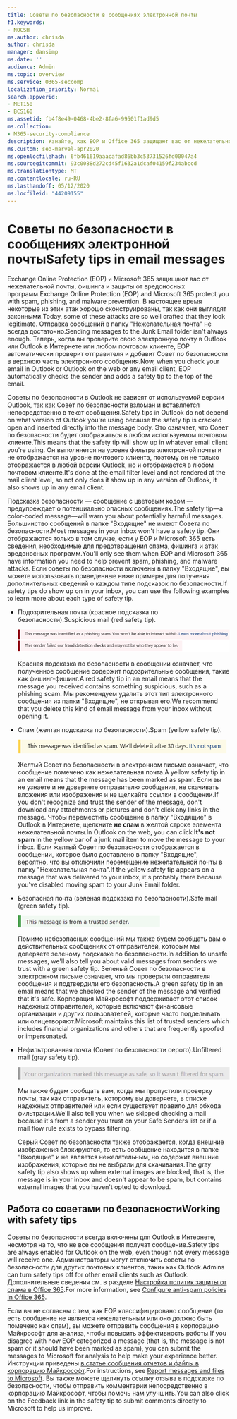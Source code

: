 ```yaml
---
title: Советы по безопасности в сообщениях электронной почты
f1.keywords:
- NOCSH
ms.author: chrisda
author: chrisda
manager: dansimp
ms.date: ''
audience: Admin
ms.topic: overview
ms.service: O365-seccomp
localization_priority: Normal
search.appverid:
- MET150
- BCS160
ms.assetid: fb4f8e49-0468-4be2-8fa6-99501f1ad9d5
ms.collection:
- M365-security-compliance
description: Узнайте, как EOP и Office 365 защищают вас от нежелательной почты, фишинга и предотвращения вредоносных программ, добавив Совет по безопасности в верхнюю часть сообщений электронной почты.
ms.custom: seo-marvel-apr2020
ms.openlocfilehash: 6fb461619aaacafad86bb3c53731526fd00047a4
ms.sourcegitcommit: 93c0088d272cd45f1632a1dcaf04159f234abccd
ms.translationtype: MT
ms.contentlocale: ru-RU
ms.lasthandoff: 05/12/2020
ms.locfileid: "44209155"
---
```

# <a name="safety-tips-in-email-messages"></a><span data-ttu-id="0cc52-103">Советы по безопасности в сообщениях электронной почты</span><span class="sxs-lookup"><span data-stu-id="0cc52-103">Safety tips in email messages</span></span>

<span data-ttu-id="0cc52-104">Exchange Online Protection (EOP) и Microsoft 365 защищают вас от нежелательной почты, фишинга и защиты от вредоносных программ.</span><span class="sxs-lookup"><span data-stu-id="0cc52-104">Exchange Online Protection (EOP) and Microsoft 365 protect you with spam, phishing, and malware prevention.</span></span> <span data-ttu-id="0cc52-105">В настоящее время некоторые из этих атак хорошо сконструированы, так как они выглядят законными.</span><span class="sxs-lookup"><span data-stu-id="0cc52-105">Today, some of these attacks are so well crafted that they look legitimate.</span></span> <span data-ttu-id="0cc52-106">Отправка сообщений в папку "Нежелательная почта" не всегда достаточно.</span><span class="sxs-lookup"><span data-stu-id="0cc52-106">Sending messages to the Junk Email folder isn't always enough.</span></span> <span data-ttu-id="0cc52-107">Теперь, когда вы проверите свою электронную почту в Outlook или Outlook в Интернете или любом почтовом клиенте, EOP автоматически проверит отправителя и добавит Совет по безопасности в верхнюю часть электронного сообщения.</span><span class="sxs-lookup"><span data-stu-id="0cc52-107">Now, when you check your email in Outlook or Outlook on the web or any email client, EOP automatically checks the sender and adds a safety tip to the top of the email.</span></span>

<span data-ttu-id="0cc52-108">Советы по безопасности в Outlook не зависят от используемой версии Outlook, так как Совет по безопасности взломан и вставляется непосредственно в текст сообщения.</span><span class="sxs-lookup"><span data-stu-id="0cc52-108">Safety tips in Outlook do not depend on what version of Outlook you're using because the safety tip is cracked open and inserted directly into the message body.</span></span> <span data-ttu-id="0cc52-109">Это означает, что Совет по безопасности будет отображаться в любом используемом почтовом клиенте.</span><span class="sxs-lookup"><span data-stu-id="0cc52-109">This means that the safety tip will show up in whatever email client you're using.</span></span> <span data-ttu-id="0cc52-110">Он выполняется на уровне фильтра электронной почты и не отображается на уровне почтового клиента, поэтому он не только отображается в любой версии Outlook, но и отображается в любом почтовом клиенте.</span><span class="sxs-lookup"><span data-stu-id="0cc52-110">It's done at the email filter level and not rendered at the mail client level, so not only does it show up in any version of Outlook, it also shows up in any email client.</span></span>

<span data-ttu-id="0cc52-111">Подсказка безопасности — сообщение с цветовым кодом — предупреждает о потенциально опасных сообщениях.</span><span class="sxs-lookup"><span data-stu-id="0cc52-111">The safety tip—a color-coded message—will warn you about potentially harmful messages.</span></span> <span data-ttu-id="0cc52-112">Большинство сообщений в папке "Входящие" не имеют Совета по безопасности.</span><span class="sxs-lookup"><span data-stu-id="0cc52-112">Most messages in your inbox won't have a safety tip.</span></span> <span data-ttu-id="0cc52-113">Они отображаются только в том случае, если у EOP и Microsoft 365 есть сведения, необходимые для предотвращения спама, фишинга и атак вредоносных программ.</span><span class="sxs-lookup"><span data-stu-id="0cc52-113">You'll only see them when EOP and Microsoft 365 have information you need to help prevent spam, phishing, and malware attacks.</span></span> <span data-ttu-id="0cc52-114">Если советы по безопасности включены в папку "Входящие", вы можете использовать приведенные ниже примеры для получения дополнительных сведений о каждом типе подсказок по безопасности.</span><span class="sxs-lookup"><span data-stu-id="0cc52-114">If safety tips do show up on in your inbox, you can use the following examples to learn more about each type of safety tip.</span></span>

- <span data-ttu-id="0cc52-115">Подозрительная почта (красное подсказка по безопасности).</span><span class="sxs-lookup"><span data-stu-id="0cc52-115">Suspicious mail (red safety tip).</span></span>

    ![Снимок экрана, на котором показана красная подсказка по безопасности.](../../media/5078a0be-e556-44a1-b169-09d780d26898.png)

    <span data-ttu-id="0cc52-117">Красная подсказка по безопасности в сообщении означает, что полученное сообщение содержит подозрительные сообщения, такие как фишинг-фишинг.</span><span class="sxs-lookup"><span data-stu-id="0cc52-117">A red safety tip in an email means that the message you received contains something suspicious, such as a phishing scam.</span></span> <span data-ttu-id="0cc52-118">Мы рекомендуем удалить этот тип электронного сообщения из папки "Входящие", не открывая его.</span><span class="sxs-lookup"><span data-stu-id="0cc52-118">We recommend that you delete this kind of email message from your inbox without opening it.</span></span>

- <span data-ttu-id="0cc52-119">Спам (желтая подсказка по безопасности).</span><span class="sxs-lookup"><span data-stu-id="0cc52-119">Spam (yellow safety tip).</span></span>

    ![Снимок экрана, на котором показан желтый Совет по безопасности.](../../media/793c9265-ea44-48fd-a98f-804fadd4163b.png)

    <span data-ttu-id="0cc52-121">Желтый Совет по безопасности в электронном письме означает, что сообщение помечено как нежелательная почта.</span><span class="sxs-lookup"><span data-stu-id="0cc52-121">A yellow safety tip in an email means that the message has been marked as spam.</span></span> <span data-ttu-id="0cc52-122">Если вы не узнаете и не доверяете отправителю сообщения, не скачивать вложения или изображения и не щелкайте ссылки в сообщении.</span><span class="sxs-lookup"><span data-stu-id="0cc52-122">If you don't recognize and trust the sender of the message, don't download any attachments or pictures and don't click any links in the message.</span></span> <span data-ttu-id="0cc52-123">Чтобы переместить сообщение в папку "Входящие" в Outlook в Интернете, щелкните **не спам** в желтой строке элемента нежелательной почты.</span><span class="sxs-lookup"><span data-stu-id="0cc52-123">In Outlook on the web, you can click **It's not spam** in the yellow bar of a junk mail item to move the message to your inbox.</span></span> <span data-ttu-id="0cc52-124">Если желтый Совет по безопасности отображается в сообщении, которое было доставлено в папку "Входящие", вероятно, что вы отключили перемещение нежелательной почты в папку "Нежелательная почта".</span><span class="sxs-lookup"><span data-stu-id="0cc52-124">If the yellow safety tip appears on a message that was delivered to your inbox, it's probably there because you've disabled moving spam to your Junk Email folder.</span></span>

- <span data-ttu-id="0cc52-125">Безопасная почта (зеленая подсказка по безопасности).</span><span class="sxs-lookup"><span data-stu-id="0cc52-125">Safe mail (green safety tip).</span></span>

    ![Снимок экрана, на котором показан зеленый Совет по безопасности.](../../media/acbc11d0-f626-4848-9fbf-66eeeda3f803.png)

    <span data-ttu-id="0cc52-127">Помимо небезопасных сообщений мы также будем сообщать вам о действительных сообщениях от отправителей, которым мы доверяете зеленому подсказке по безопасности.</span><span class="sxs-lookup"><span data-stu-id="0cc52-127">In addition to unsafe messages, we'll also tell you about valid messages from senders we trust with a green safety tip.</span></span> <span data-ttu-id="0cc52-128">Зеленый Совет по безопасности в электронном письме означает, что мы проверили отправителя сообщения и подтвердили его безопасность.</span><span class="sxs-lookup"><span data-stu-id="0cc52-128">A green safety tip in an email means that we checked the sender of the message and verified that it's safe.</span></span> <span data-ttu-id="0cc52-129">Корпорация Майкрософт поддерживает этот список надежных отправителей, которые включают финансовые организации и других пользователей, которые часто подделывать или олицетворяют.</span><span class="sxs-lookup"><span data-stu-id="0cc52-129">Microsoft maintains this list of trusted senders which includes financial organizations and others that are frequently spoofed or impersonated.</span></span>

- <span data-ttu-id="0cc52-130">Нефильтрованная почта (Совет по безопасности серого).</span><span class="sxs-lookup"><span data-stu-id="0cc52-130">Unfiltered mail (gray safety tip).</span></span>

    ![Снимок экрана, на котором показан серый Совет по безопасности.](../../media/c4d0cf8f-08e9-4c84-beee-1d9e0b022e0a.png)

    <span data-ttu-id="0cc52-132">Мы также будем сообщать вам, когда мы пропустили проверку почты, так как отправитель, которому вы доверяете, в списке надежных отправителей или если существует правило для обхода фильтрации.</span><span class="sxs-lookup"><span data-stu-id="0cc52-132">We'll also tell you when we skipped checking a mail because it's from a sender you trust on your Safe Senders list or if a mail flow rule exists to bypass filtering.</span></span>

    <span data-ttu-id="0cc52-133">Серый Совет по безопасности также отображается, когда внешние изображения блокируются, то есть сообщение находится в папке "Входящие" и не является нежелательным, но содержит внешние изображения, которые вы не выбрали для скачивания.</span><span class="sxs-lookup"><span data-stu-id="0cc52-133">The gray safety tip also shows up when external images are blocked, that is, the message is in your inbox and doesn't appear to be spam, but contains external images that you haven't opted to download.</span></span>
    

## <a name="working-with-safety-tips"></a><span data-ttu-id="0cc52-134">Работа со советами по безопасности</span><span class="sxs-lookup"><span data-stu-id="0cc52-134">Working with safety tips</span></span>

<span data-ttu-id="0cc52-135">Советы по безопасности всегда включены для Outlook в Интернете, несмотря на то, что не все сообщения получат сообщение.</span><span class="sxs-lookup"><span data-stu-id="0cc52-135">Safety tips are always enabled for Outlook on the web, even though not every message will receive one.</span></span> <span data-ttu-id="0cc52-136">Администраторы могут отключить советы по безопасности для других почтовых клиентов, таких как Outlook.</span><span class="sxs-lookup"><span data-stu-id="0cc52-136">Admins can turn safety tips off for other email clients such as Outlook.</span></span> <span data-ttu-id="0cc52-137">Дополнительные сведения см. в разделе [Настройка политик защиты от спама в Office 365](configure-your-spam-filter-policies.md).</span><span class="sxs-lookup"><span data-stu-id="0cc52-137">For more information, see [Configure anti-spam policies in Office 365](configure-your-spam-filter-policies.md).</span></span>

<span data-ttu-id="0cc52-138">Если вы не согласны с тем, как EOP классифицировано сообщение (то есть сообщение не является нежелательным или оно должно быть помечено как спам), вы можете отправить сообщения в корпорацию Майкрософт для анализа, чтобы повысить эффективность работы.</span><span class="sxs-lookup"><span data-stu-id="0cc52-138">If you disagree with how EOP categorized a message (that is, the message is not spam or it should have been marked as spam), you can submit the messages to Microsoft for analysis to help make your experience better.</span></span> <span data-ttu-id="0cc52-139">Инструкции приведены [в статье сообщения отчетов и файлы в корпорацию Майкрософт](report-junk-email-messages-to-microsoft.md).</span><span class="sxs-lookup"><span data-stu-id="0cc52-139">For instructions, see [Report messages and files to Microsoft](report-junk-email-messages-to-microsoft.md).</span></span> <span data-ttu-id="0cc52-140">Вы также можете щелкнуть ссылку отзыва в подсказке по безопасности, чтобы отправить комментарии непосредственно в корпорацию Майкрософт, чтобы помочь нам улучшить.</span><span class="sxs-lookup"><span data-stu-id="0cc52-140">You can also click on the Feedback link in the safety tip to submit comments directly to Microsoft to help us improve.</span></span>
